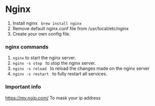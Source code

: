 # Nginx
1. Install nginx ``` brew install nginx```
2. Remove default nginx.conf file from /usr/local/etc/nginx
3. Create your own config file.

### nginx commands

1. ```nginx``` to start the nginx server. 
2. ```nginx -s stop ``` to stop the nginx server. 
3. ```nginx -s reload ``` to reload the changes made on the nginx server
4. ```nginx -s restart ``` to fully restart all services. 

### Important info
https://my.noip.com/ To mask your ip address
